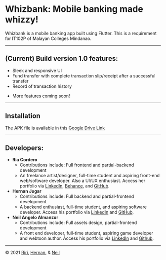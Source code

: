 # Whizbank: Mobile banking made whizzy!

Whizbank is a mobile banking app built using Flutter. This is a requirement for IT102P of Malayan Colleges Mindanao.

---

## (Current) Build version 1.0 features:
- Sleek and responsive UI
- Fund transfer with complete transaction slip/receipt after a successful transfer
- Record of transaction history

+ More features coming soon!

---

## Installation

The APK file is available in this [Google Drive Link](https://drive.google.com/drive/folders/1nSpyaFcM9Hsk7Hn2z09K7oGScPVoTuKi)

---

## Developers:

- **Ria Cordero**
  - Contributions include: Full frontend and partial-backend development
  - An freelance artist/designer, full-time student and aspiring front-end web/software developer. Also a UI/UX enthusiast. Access her portfolio via [LinkedIn](https://www.linkedin.com/in/riritheartist/), [Behance](https://www.behance.net/riritheartist), and [GitHub](https://github.com/riaacordero).
- **Hernan Jugar**
  - Contributions include: Full backend and partial-frontend development
  - A backend enthusiast, full-time student, and aspiring software developer. Access his portfolio via [LinkedIn](https://www.linkedin.com/in/hernanjugar/) and [GitHub](https://github.com/hrjugar).
- **Neil Angelo Almanzor**
  - Contributions include: Full assets design, partial-frontend development
  - A front end developer, full-time student, aspiring game developer and webtoon author. Access his portfolio via [LinkedIn](https://www.linkedin.com/in/neil-almanzor-8a7a301a8/) and [Github](https://github.com/naalmanzor).
---
© 2021 [Riri](https://github.com/riaacordero), [Hernan](https://github.com/hrjugar), & [Neil](https://github.com/naalmanzor)

